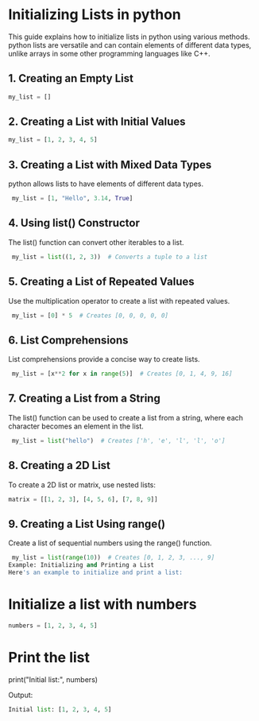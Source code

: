 # Initializing Lists in python

This guide explains how to initialize lists in python using various methods. python lists are versatile and can contain elements of different data types, unlike arrays in some other programming languages like C++.

## 1. Creating an Empty List
```python
my_list = []
```
## 2. Creating a List with Initial Values
```python
my_list = [1, 2, 3, 4, 5]
```

## 3. Creating a List with Mixed Data Types
python allows lists to have elements of different data types.

```python
 my_list = [1, "Hello", 3.14, True]
```
## 4. Using list() Constructor
The list() function can convert other iterables to a list.

```python
 my_list = list((1, 2, 3))  # Converts a tuple to a list
```
## 5. Creating a List of Repeated Values
Use the multiplication operator to create a list with repeated values.

```python
 my_list = [0] * 5  # Creates [0, 0, 0, 0, 0]
```
## 6. List Comprehensions
List comprehensions provide a concise way to create lists.

```python
 my_list = [x**2 for x in range(5)]  # Creates [0, 1, 4, 9, 16]
```

## 7. Creating a List from a String
The list() function can be used to create a list from a string, where each character becomes an element in the list.

```python
 my_list = list("hello")  # Creates ['h', 'e', 'l', 'l', 'o']
```
## 8. Creating a 2D List
To create a 2D list or matrix, use nested lists:

```python
matrix = [[1, 2, 3], [4, 5, 6], [7, 8, 9]]
```

## 9. Creating a List Using range()
Create a list of sequential numbers using the range() function.

```python
 my_list = list(range(10))  # Creates [0, 1, 2, 3, ..., 9]
Example: Initializing and Printing a List
Here's an example to initialize and print a list:
```

# Initialize a list with numbers
```python
numbers = [1, 2, 3, 4, 5]
```

# Print the list
print("Initial list:", numbers)

Output:
```python
Initial list: [1, 2, 3, 4, 5]
```



